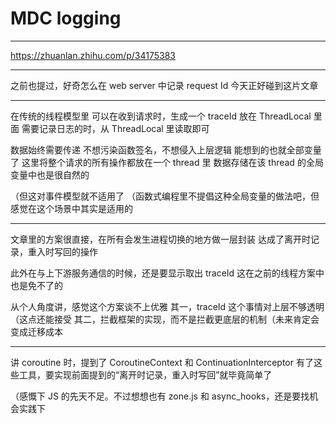 # MDC logging

---

https://zhuanlan.zhihu.com/p/34175383

---

之前也提过，好奇怎么在 web server 中记录 request Id
今天正好碰到这片文章

---

在传统的线程模型里
可以在收到请求时，生成一个 traceId 放在 ThreadLocal 里面
需要记录日志的时，从 ThreadLocal 里读取即可

数据始终需要传递
不想污染函数签名，不想侵入上层逻辑
能想到的也就全部变量了
这里将整个请求的所有操作都放在一个 thread 里
数据存储在该 thread 的全局变量中也是很自然的

（但这对事件模型就不适用了
（函数式编程里不提倡这种全局变量的做法吧，但感觉在这个场景中其实是适用的

---

文章里的方案很直接，在所有会发生进程切换的地方做一层封装
达成了离开时记录，重入时写回的操作

此外在与上下游服务通信的时候，还是要显示取出 traceId
这在之前的线程方案中也是免不了的

从个人角度讲，感觉这个方案谈不上优雅
其一，traceId 这个事情对上层不够透明（这点还能接受
其二，拦截框架的实现，而不是拦截更底层的机制（未来肯定会变成迁移成本

---

讲 coroutine 时，提到了 CoroutineContext 和 ContinuationInterceptor
有了这些工具，要实现前面提到的“离开时记录，重入时写回”就毕竟简单了

（感慨下 JS 的先天不足。不过想想也有 zone.js 和 async_hooks，还是要找机会实践下
